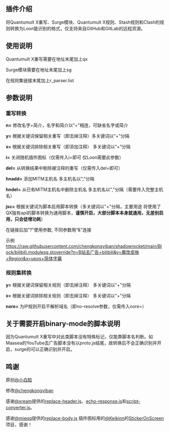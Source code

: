 ## 插件介绍
将Quantumult X重写、Surge模块、Quantumult X规则、Stash规则和Clash的规则转换为Loon能识别的格式，仅支持来自GitHub和GitLab的远程资源。

## 使用说明
Quantumult X重写需要在地址末尾加上qx

Surge模块需要在地址末尾加上sg

在规则集链接末尾加上r_parser.list

## 参数说明
### 重写转换 
**n=** 修改名字+简介，名字和简介以“+”相连，可缺省名字或简介

**y=** 根据关键词保留相关重写（即去掉注释）多关键词以“+”分隔

**x=** 根据关键词排除相关重写（即添加注释） 多关键词以“+”分隔

**i=** 关闭随机插件图标（仅需传入i=即可 仅Loon需要此参数）

**del=** 从转换结果中剔除被注释的重写（仅需传入del=即可）

**hnadd=** 添加MITM主机名 多主机名以","分隔

**hndel=** 从已有MITM主机名中删除主机名 多主机名以","分隔（需要传入完整主机名）

**jsc=** 根据关键词为脚本启用脚本转换（多关键词以"+"分隔，主要用途 将使用了QX独有api的脚本转换为通用脚本，**谨慎开启，大部分脚本本身就通用，无差别启用，只会徒增功耗**）

在链接后加“?”使用参数, 不同参数用“&”连接

示例 https://raw.githubusercontent.com/chengkongyiban/shadowrocket/main/Block/bilibili.modulesg.stoverride?n=B站去广告+bilibili&y=魔改皮肤+Region&x=upos+简体字幕

### 规则集转换
**y=** 根据关键词保留相关规则（即去掉注释） 多关键词以"+"分隔

**x=** 根据关键词排除相关规则（即去掉注释） 多关键词以"+"分隔

**nore=** 为IP规则开启不解析域名（即no-resolve参数，仅需传入nore=）

## 关于需要开启binary-mode的脚本说明
因为Quantumult X重写中对此类脚本没有特殊标记，仅能靠脚本名判断。如Maasea的YouTube去广告脚本没有以proto.js结尾，故转换后不会正确识别并开启，surge的可以正确识别并开启。

## 鸣谢
原创[@小白脸](tg://user?id=414317162)

修改[@chengkongyiban](https://github.com/chengkongyiban)

感谢[@xream](https://github.com/xream)提供的[replace-header.js](https://github.com/xream/scripts/raw/main/surge/modules/replace-header/index.js)、[echo-response.js](https://github.com/xream/scripts/raw/main/surge/modules/echo-response/index.js)和[script-converter.js](https://raw.githubusercontent.com/xream/scripts/main/surge/modules/script-converter/script-converter.js)。

感谢[@mieqq](https://github.com/mieqq)提供的[replace-body.js](https://github.com/mieqq/mieqq/raw/master/replace-body.js)
插件图标用的[@Keikinn](https://github.com/Keikinn)的[StickerOnScreen](https://github.com/KeiKinn/StickerOnScreen)项目，感谢！